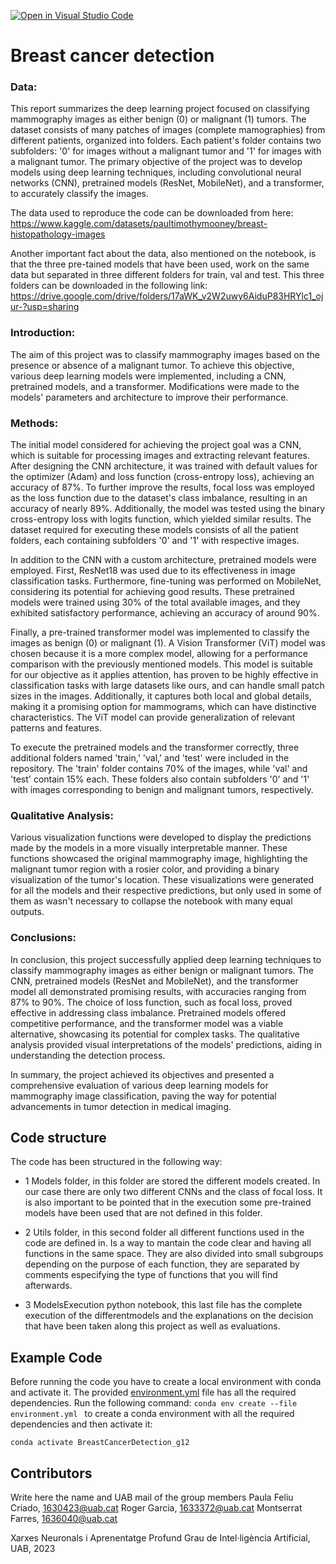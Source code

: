 [![Open in Visual Studio Code](https://classroom.github.com/assets/open-in-vscode-718a45dd9cf7e7f842a935f5ebbe5719a5e09af4491e668f4dbf3b35d5cca122.svg)](https://classroom.github.com/online_ide?assignment_repo_id=11110470&assignment_repo_type=AssignmentRepo)
#  Breast cancer detection
### Data:
This report summarizes the deep learning project focused on classifying mammography images as either benign (0) or malignant (1) tumors. The dataset consists of many patches of images (complete mamographies) from different patients, organized into folders. Each patient's folder contains two subfolders: '0' for images without a malignant tumor and '1' for images with a malignant tumor. The primary objective of the project was to develop models using deep learning techniques, including convolutional neural networks (CNN), pretrained models (ResNet, MobileNet), and a transformer, to accurately classify the images.

The data used to reproduce the code can be downloaded from here: 
https://www.kaggle.com/datasets/paultimothymooney/breast-histopathology-images

Another important fact about the data, also mentioned on the notebook, is that the three pre-tained models that have been used, work on the same data but separated in three different folders for train, val and test. This three folders can be downloaded in the following link: https://drive.google.com/drive/folders/17aWK_v2W2uwy6AiduP83HRYlc1_ojur-?usp=sharing


### Introduction:
The aim of this project was to classify mammography images based on the presence or absence of a malignant tumor. To achieve this objective, various deep learning models were implemented, including a CNN, pretrained models, and a transformer. Modifications were made to the models' parameters and architecture to improve their performance.

### Methods:
The initial model considered for achieving the project goal was a CNN, which is suitable for processing images and extracting relevant features. After designing the CNN architecture, it was trained with default values for the optimizer (Adam) and loss function (cross-entropy loss), achieving an accuracy of 87%. To further improve the results, focal loss was employed as the loss function due to the dataset's class imbalance, resulting in an accuracy of nearly 89%. Additionally, the model was tested using the binary cross-entropy loss with logits function, which yielded similar results. The dataset required for executing these models consists of all the patient folders, each containing subfolders '0' and '1' with respective images.

In addition to the CNN with a custom architecture, pretrained models were employed. First, ResNet18 was used due to its effectiveness in image classification tasks. Furthermore, fine-tuning was performed on MobileNet, considering its potential for achieving good results. These pretrained models were trained using 30% of the total available images, and they exhibited satisfactory performance, achieving an accuracy of around 90%.

Finally, a pre-trained transformer model was implemented to classify the images as benign (0) or malignant (1). A Vision Transformer (ViT) model was chosen because it is a more complex model, allowing for a performance comparison with the previously mentioned models. This model is suitable for our objective as it applies attention, has proven to be highly effective in classification tasks with large datasets like ours, and can handle small patch sizes in the images. Additionally, it captures both local and global details, making it a promising option for mammograms, which can have distinctive characteristics. The ViT model can provide generalization of relevant patterns and features.

To execute the pretrained models and the transformer correctly, three additional folders named 'train,' 'val,' and 'test' were included in the repository. The 'train' folder contains 70% of the images, while 'val' and 'test' contain 15% each. These folders also contain subfolders '0' and '1' with images corresponding to benign and malignant tumors, respectively.

### Qualitative Analysis:
Various visualization functions were developed to display the predictions made by the models in a more visually interpretable manner. These functions showcased the original mammography image, highlighting the malignant tumor region with a rosier color, and providing a binary visualization of the tumor's location. These visualizations were generated for all the models and their respective predictions, but only used in some of them as wasn't necessary to collapse the notebook with many equal outputs.

### Conclusions:
In conclusion, this project successfully applied deep learning techniques to classify mammography images as either benign or malignant tumors. The CNN, pretrained models (ResNet and MobileNet), and the transformer model all demonstrated promising results, with accuracies ranging from 87% to 90%. The choice of loss function, such as focal loss, proved effective in addressing class imbalance. Pretrained models offered competitive performance, and the transformer model was a viable alternative, showcasing its potential for complex tasks. The qualitative analysis provided visual interpretations of the models' predictions, aiding in understanding the detection process.

In summary, the project achieved its objectives and presented a comprehensive evaluation of various deep learning models for mammography image classification, paving the way for potential advancements in tumor detection in medical imaging.


## Code structure
The code has been structured in the following way:
- 1 Models folder, in this folder are stored the different models created. In our case there are only two different CNNs and the class of focal loss. It is also important to be pointed that in the execution some pre-trained models have been used that are not defined in this folder.

- 2 Utils folder, in this second folder all different functions used in the code are defined in. Is a way to mantain the code clear and having all functions in the same space. They are also divided into small subgroups depending on the purpose of each function, they are separated by comments especifying the type of functions that you will find afterwards.

- 3 ModelsExecution python notebook, this last file has the complete execution of the differentmodels and the explanations on the decision that have been taken along this project as well as evaluations.


## Example Code
Before running the code you have to create a local environment with conda and activate it. The provided [environment.yml](https://github.com/DCC-UAB/XNAP-Project/environment.yml) file has all the required dependencies. Run the following command: ``conda env create --file environment.yml `` to create a conda environment with all the required dependencies and then activate it:
```
conda activate BreastCancerDetection_g12
```



## Contributors
Write here the name and UAB mail of the group members
Paula Feliu Criado, 1630423@uab.cat
Roger Garcia, 1633372@uab.cat
Montserrat Farres, 1636040@uab.cat

Xarxes Neuronals i Aprenentatge Profund
Grau de Intel·ligència Artificial, 
UAB, 2023
